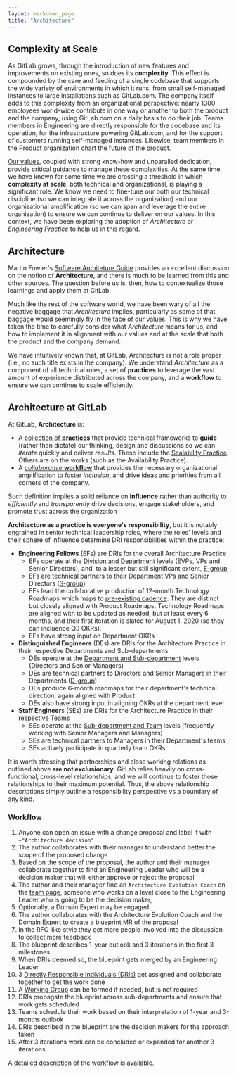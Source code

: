 ```yaml
---
layout: markdown_page
title: "Architecture"
---
```


## Complexity at Scale

As GitLab grows, through the introduction of new features and improvements on existing ones, so does its **complexity**. This effect is compounded by the care and feeding of a single codebase that supports the wide variety of environments in which it runs, from small self-managed instances to large installations such as GitLab.com. The company itself adds to this complexity from an organizational perspective: nearly 1300 employees world-wide contribute in one way or another to both the product and the company, using GitLab.com on a daily basis to do their job. Teams members in Engineering are directly responsible for the codebase and its operation, for the infrastructure powering GitLab.com, and for the support of customers running self-managed instances. Likewise, team members in the Product organization chart the future of the product.

[Our values](/handbook/values/), coupled with strong know-how and unparalled dedication, provide critical guidance to manage these complexities. At the same time, we have known for some time we are crossing a threshold in which **complexity at scale**, both technical and organizational, is playing a significant role. We know we need to fine-tune our both our technical discipline (so we can integrate it across the organization) and our organizational amplification (so we can span and leverage the entire organization) to ensure we can continue to deliver on our values. In this context, we have been exploring the adoption of *Architecture* or *Engineering Practice* to help us in this regard.

## Architecture

Martin Fowler's [Software Architeture Guide](https://martinfowler.com/architecture/) provides an excellent discussion on the notion of **Architecture**, and there is much to be learned from this and other sources. The question before us is, then, how to contextualize those learnings and apply them at GitLab.

Much like the rest of the software world, we have been wary of all the negative baggage that *Architecture* implies, particularly as some of that baggage would seemingly fly in the face of our values. This is why we have taken the time to carefully consider what *Architecture* means for us, and how to implement it in alignment with our values and at the scale that both the product and the company demand.

We have intuitively known that, at GitLab, Architecture is not a role proper (i.e., no such title exists in the company). We understand *Architecture* as a component of all technical roles, a set of **practices** to leverage the vast amount of experience distributed across the company, and a **workflow** to ensure we can continue to scale efficiently.

## Architecture at GitLab

At GitLab, **Architecture** is:

* A [collection of **practices**](practice/) that provide technical frameworks to **guide** (rather than dictate) our thinking, design and discussions so we can *iterate* quickly and deliver *results*. These include the [Scalability Practice](practice/scalability/). Others are on the works (such as the Availability Practice).
* A [*collaborative* **workflow**](workflow/) that provides the necessary organizational amplification to foster *inclusion*, and drive ideas and priorities from all corners of the company.

Such definition implies a solid reliance on **influence** rather than authority to *efficiently* and *transparently* drive decisions, engage stakeholders, and promote trust across the organization

**Architecture as a practice is everyone's responsibility**, but it is notably engrained in senior technical leadership roles, where the roles' levels and their sphere of influence determine DRI responsibilities within the practice:

* **Engineering Fellows** (EFs) are DRIs for the overall Architecture Practice
  * EFs operate at the [Division and Department](https://about.gitlab.com/company/team/structure/#organizational-structure) levels (EVPs, VPs and Senior Directors), and, to a lesser but still significant extent, [E-group](/handbook/leadership/#e-group)
  * EFs are technical partners to their Department VPs and Senior Directors ([S-group](/handbook/leadership/#s-group))
  * EFs lead the collaborative production of 12-month Technology Roadmaps which maps to [pre-existing cadence](https://about.gitlab.com/direction/#1-year-plan). They are distinct but closely aligned with Product Roadmaps. Technology Roadmaps are aligned with to be updated as needed, but at least every 6 months, and their first iteration is slated for August 1, 2020 (so they can incluence Q3 OKRs).
  * EFs have strong input on Department OKRs
* **Distinguished Engineers** (DEs) are DRIs for the Architecture Practice in their respective Departments and Sub-departments
  * DEs operate at the [Department and Sub-department](https://about.gitlab.com/company/team/structure/#organizational-structure) levels (Directors and Senior Managers)
  * DEs are technical partners to Directors and Senior Managers in their Departments ([D-group](/handbook/leadership/#director-group))
  * DEs produce 6-month roadmaps for their department's technical direction, again aligned with Product
  * DEs also have strong input in aligning OKRs at the department level
* **Staff Engineer**s (SEs) are DRIs for the Architecture Practice in their respective Teams
  * SEs operate at the [Sub-department and Team](https://about.gitlab.com/company/team/structure/#organizational-structure) levels (frequently working with Senior Managers and Managers)
  * SEs are technical partners to Managers in their Department's teams 
  * SEs actively participate in quarterly team OKRs

It is worth stressing that partnerships and close working relations as outlined above **are not exclusionary**. GitLab relies heavily on cross-functional, cross-level relationships, and we will continue to foster those relationships to their maximum potential. Thus, the above relationship descriptions simply outline a responsibility perspective vs a boundary of any kind.

### Workflow

1. Anyone can open an issue with a change proposal and label it with `~"Architecture decision"`
2. The author collaborates with their manager to understand better the scope of the proposed change
3. Based on the scope of the proposal, the author and their manager collaborate together to find an Engineering Leader who will be a decision maker that will either approve or reject the proposal
4. The author and their manager find an `Architecture Evolution Coach` on the [team page](https://about.gitlab.com/company/team/), someone who works on a level close to the Engineering Leader who is going to be the decision maker,
5. Optionally, a Domain Expert may be engaged
6. The author collaborates with the Architecture Evolution Coach and the Domain Expert to create a blueprint MR of the proposal
7. In the RFC-like style they get more people involved into the discussion to collect more feedback
8. The blueprint describes 1-year outlook and 3 iterations in the first 3 milestones
9. When DRIs deemed so, the blueprint gets merged by an Engineering Leader
10. 3 [Directly Responsible Individuals (DRIs)](/handbook/people-group/directly-responsible-individuals/) get assigned and collaborate together to get the work done
11. A [Working Group](https://about.gitlab.com/company/team/structure/working-groups/) can be formed if needed, but is not required
12. DRIs propagate the blueprint across sub-departments and ensure that work gets scheduled
13. Teams schedule their work based on their interpretation of 1-year and 3-months outlook
14. DRIs described in the blueprint are the decision makers for the approach taken
15. After 3 iterations work can be concluded or expanded for another 3 iterations

A detailed description of the [workflow](workflow/) is available.